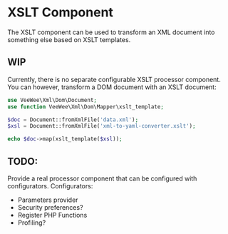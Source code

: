 # XSLT Component

The XSLT component can be used to transform an XML document into something else based on XSLT templates.


## WIP

Currently, there is no separate configurable XSLT processor component.
You can however, transform a DOM document with an XSLT document:


```php
use VeeWee\Xml\Dom\Document;
use function VeeWee\Xml\Dom\Mapper\xslt_template;

$doc = Document::fromXmlFile('data.xml');
$xsl = Document::fromXmlFile('xml-to-yaml-converter.xslt');

echo $doc->map(xslt_template($xsl));
```


## TODO:

Provide a real processor component that can be configured with configurators.
Configurators:

* Parameters provider
* Security preferences?
* Register PHP Functions
* Profiling?
